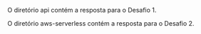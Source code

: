 O diretório api contém a resposta para o Desafio 1.

O diretório aws-serverless contém a resposta para o Desafio 2.

